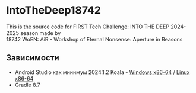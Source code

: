 # IntoTheDeep18742

This is the source code for FIRST Tech Challenge: INTO THE DEEP 2024-2025 season made by <br>
18742 WoEN: AiR - Workshop of Eternal Nonsense: Aperture in Reasons

## Зависимости

* Android Studio как минимум 2024.1.2 Koala - [Windows x86-64](https://redirector.gvt1.com/edgedl/android/studio/install/2024.1.2.12/android-studio-2024.1.2.12-windows.exe) / [Linux x86-64](https://redirector.gvt1.com/edgedl/android/studio/ide-zips/2024.1.2.12/android-studio-2024.1.2.12-linux.tar.gz)
* Gradle 8.7